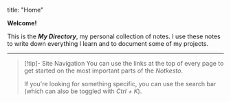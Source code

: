 title: "Home"

**Welcome!**

This is the _**My Directory**_, my personal collection of notes. I use these notes to write down everything I learn and to document some of my projects.

---
> [!tip]- Site Navigation
> You can use the links at the top of every page to get started on the most important parts of the _Notkesto_.
>
> If you're looking for something specific, you can use the search bar (which can also be toggled with _Ctrl + K_).
